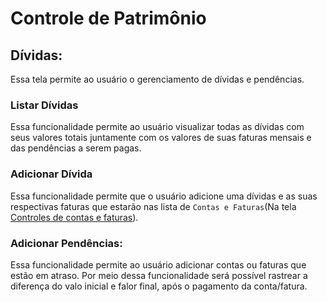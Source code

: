 # Controle de Patrimônio

## Dívidas:
Essa tela permite ao usuário o gerenciamento de dívidas e pendências.

### Listar Dívidas

Essa funcionalidade permite ao usuário visualizar todas as dívidas com seus valores totais juntamente com os valores de suas faturas mensais e das pendências a serem pagas.

### Adicionar Dívida

Essa funcionalidade permite que o usuário adicione uma dívidas e as suas respectivas faturas que estarão nas lista de `Contas e Faturas`(Na tela [Controles de contas e faturas](./controleRenda.md)).

### Adicionar Pendências:

Essa funcionalidade permite ao usuário adicionar contas ou faturas que estão em atraso. Por meio dessa funcionalidade será possível rastrear a diferença do valo inicial e falor final, após o pagamento da conta/fatura.